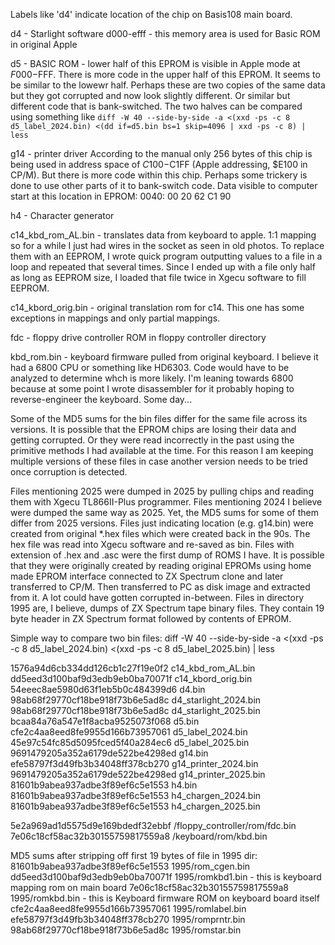 Labels like 'd4' indicate location of the chip on Basis108 main board.

d4 - Starlight software d000-efff - this memory area is used for Basic ROM in original Apple

d5 - BASIC ROM - lower half of this EPROM is visible in Apple mode at $F000-$FFF. There is more code in the upper half of this EPROM. It seems to be similar to the lowewr half. Perhaps these are two copies of the same data but they got corrupted and now look slightly different. Or similar but different code that is bank-switched. The two halves can be compared using something like ```diff -W 40 --side-by-side -a <(xxd -ps -c 8 d5_label_2024.bin) <(dd if=d5.bin bs=1 skip=4096 | xxd -ps -c 8) | less```

g14 - printer driver According to the manual only 256 bytes of this chip is being used in address space of $C100-$C1FF (Apple addressing, $E100 in CP/M). But there is more code within this chip. Perhaps some trickery is done to use other parts of it to bank-switch code. Data visible to computer start at this location in EPROM: 0040: 00 20 62 C1 90

h4 - Character generator

c14_kbd_rom_AL.bin - translates data from keyboard to apple. 1:1 mapping so for a while I just had wires in the socket as seen in old photos. To replace them with an EEPROM, I wrote quick program outputting values to a file in a loop and repeated that several times. Since I ended up with a file only half as long as EEPROM size, I loaded that file twice in Xgecu software to fill EEPROM.

c14_kbord_orig.bin - original translation rom for c14. This one has some exceptions in mappings and only partial mappings.

fdc - floppy drive controller ROM in floppy controller directory

kbd_rom.bin - keyboard firmware pulled from original keyboard. I believe it had a 6800 CPU or something like HD6303. Code would have to be analyzed to determine whch is more likely. I'm leaning towards 6800 because at some point I wrote disassembler for it probably hoping to reverse-engineer the keyboard. Some day...

Some of the MD5 sums for the bin files differ for the same file across its versions. It is possible that the EPROM chips are losing their data and getting corrupted. Or they were read incorrectly in the past using the primitive methods I had available at the time. For this reason I am keeping multiple versions of these files in case another version needs to be tried once corruption is detected.

Files mentioning 2025 were dumped in 2025 by pulling chips and reading them with Xgecu TL866II-Plus programmer.
Files mentioning 2024 I believe were dumped the same way as 2025. Yet, the MD5 sums for some of them differ from 2025 versions.
Files just indicating location (e.g. g14.bin) were created from original *.hex files which were created back in the 90s. The hex file was read into Xgecu software and re-saved as bin. 
Files with extension of .hex and .asc were the first dump of ROMS I have. It is possible that they were originally created by reading original EPROMs using home made EPROM interface connected to ZX Spectrum clone and later transferred to CP/M. Then transferred to PC as disk image and extracted from it. A lot could have gotten corrupted in-between.
Files in directory 1995 are, I believe, dumps of ZX Spectrum tape binary files. They contain 19 byte header in ZX Spectrum format followed by contents of EPROM.

Simple way to compare two bin files:
diff -W 40 --side-by-side -a <(xxd -ps -c 8 d5_label_2024.bin) <(xxd -ps -c 8 d5_label_2025.bin) | less

1576a94d6cb334dd126cb1c27f19e0f2  c14_kbd_rom_AL.bin
dd5eed3d100baf9d3edb9eb0ba70071f  c14_kbord_orig.bin
54eeec8ae5980d63f1eb5b0c484399d6  d4.bin
98ab68f29770cf18be918f73b6e5ad8c  d4_starlight_2024.bin
98ab68f29770cf18be918f73b6e5ad8c  d4_starlight_2025.bin
bcaa84a76a547e1f8acba9525073f068  d5.bin
cfe2c4aa8eed8fe9955d166b73957061  d5_label_2024.bin
45e97c54fc85d5095fced5f40a284ec6  d5_label_2025.bin
9691479205a352a6179de522be4298ed  g14.bin
efe58797f3d49fb3b34048ff378cb270  g14_printer_2024.bin
9691479205a352a6179de522be4298ed  g14_printer_2025.bin
81601b9abea937adbe3f89ef6c5e1553  h4.bin
81601b9abea937adbe3f89ef6c5e1553  h4_chargen_2024.bin
81601b9abea937adbe3f89ef6c5e1553  h4_chargen_2025.bin

5e2a969ad1d5575d9e169bdedf32ebbf  /floppy_controller/rom/fdc.bin
7e06c18cf58ac32b30155759817559a8  /keyboard/rom/kbd.bin

MD5 sums after stripping off first 19 bytes of file in 1995 dir:
81601b9abea937adbe3f89ef6c5e1553  1995/rom_cgen.bin
dd5eed3d100baf9d3edb9eb0ba70071f  1995/romkbd1.bin - this is keyboard mapping rom on main board
7e06c18cf58ac32b30155759817559a8  1995/romkbd.bin  - this is Keyboard firmware ROM on keyboard board itself
cfe2c4aa8eed8fe9955d166b73957061  1995/romlabel.bin
efe58797f3d49fb3b34048ff378cb270  1995/romprntr.bin
98ab68f29770cf18be918f73b6e5ad8c  1995/romstar.bin
